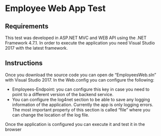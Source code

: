 # Employee Web App Test
## Requirements
This test was developed in ASP.NET MVC and WEB API using the .NET Framework 4.7.1. In order to execute the application you need Visual Studio 2017 with the latest framework. 
## Instructions
Once you download the source code you can open de “EmployeesWeb.sln” with Visual Studio 2017. 
In the Web.config you can configure the following:
*	Employees-Endpoint: you can configure this key in case you need to point to a different version of the backend service. 
*	You can configure the log4net section to be able to save any logging information of the application. Currently the app is only logging errors. The most important property of this section is called “file” where you can change the location of the log file. 

Once the application is configured you can execute it and test it in the browser
